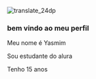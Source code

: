 ![translate_24dp](https://user-images.githubusercontent.com/130660192/233358429-8ba785e8-03c0-40ea-9d22-2c51d4c271d6.png)




### bem vindo ao meu perfil

Meu nome é Yasmim

Sou estudante do alura

Tenho 15 anos

